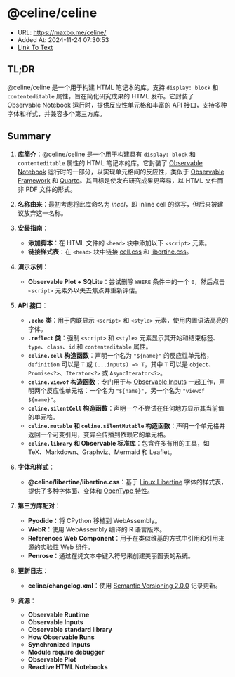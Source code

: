 # @celine/celine
- URL: https://maxbo.me/celine/
- Added At: 2024-11-24 07:30:53
- [Link To Text](2024-11-24-@celine-celine_raw.md)

## TL;DR
@celine/celine 是一个用于构建 HTML 笔记本的库，支持 `display: block` 和 `contenteditable` 属性，旨在简化研究成果的 HTML 发布。它封装了 Observable Notebook 运行时，提供反应性单元格和丰富的 API 接口，支持多种字体和样式，并兼容多个第三方库。

## Summary
1. **库简介**：@celine/celine 是一个用于构建具有 `display: block` 和 `contenteditable` 属性的 HTML 笔记本的库。它封装了 [Observable Notebook](https://observablehq.com/documentation/notebooks/) 运行时的一部分，以实现单元格间的反应性，类似于 [Observable Framework](https://observablehq.com/framework/reactivity) 和 [Quarto](https://quarto.org/docs/interactive/ojs/)。其目标是使发布研究成果更容易，以 HTML 文件而非 PDF 文件的形式。

2. **名称由来**：最初考虑将此库命名为 _incel_，即 inline cell 的缩写，但后来被建议放弃这一名称。

3. **安装指南**：
   - **添加脚本**：在 HTML 文件的 `<head>` 块中添加以下 `<script>` 元素。
   - **链接样式表**：在 `<head>` 块中链接 [cell.css](https://maxbo.me/celine/#.echo) 和 [libertine.css](https://maxbo.me/celine/#libertine.css)。

4. **演示示例**：
   - **Observable Plot + SQLite**：尝试删除 `WHERE` 条件中的一个 `0`，然后点击 `<script>` 元素外以失去焦点并重新评估。

5. **API 接口**：
   - **`.echo` 类**：用于内联显示 `<script>` 和 `<style>` 元素，使用内置语法高亮的字体。
   - **`.reflect` 类**：强制 `<script>` 和 `<style>` 元素显示其开始和结束标签、`type`、`class`、`id` 和 `contenteditable` 属性。
   - **`celine.cell` 构造函数**：声明一个名为 `"${name}"` 的反应性单元格，`definition` 可以是 `T` 或 `(...inputs) => T`，其中 `T` 可以是 `object`、`Promise<?>`、`Iterator<?>` 或 `AsyncIterator<?>`。
   - **`celine.viewof` 构造函数**：专门用于与 [Observable Inputs](https://github.com/observablehq/inputs) 一起工作，声明两个反应性单元格：一个名为 `"${name}"`，另一个名为 `"viewof ${name}"`。
   - **`celine.silentCell` 构造函数**：声明一个不尝试在任何地方显示其当前值的单元格。
   - **`celine.mutable` 和 `celine.silentMutable` 构造函数**：声明一个单元格并返回一个可变引用，变异会传播到依赖它的单元格。
   - **`celine.library` 和 Observable 标准库**：包含许多有用的工具，如 TeX、Markdown、Graphviz、Mermaid 和 Leaflet。

6. **字体和样式**：
   - **@celine/libertine/libertine.css**：基于 [Linux Libertine](https://en.wikipedia.org/wiki/Linux_Libertine) 字体的样式表，提供了多种字体面、变体和 [OpenType 特性](https://developer.mozilla.org/en-US/docs/Web/CSS/CSS_fonts/OpenType_fonts_guide)。

7. **第三方库配对**：
   - **Pyodide**：将 CPython 移植到 WebAssembly。
   - **WebR**：使用 WebAssembly 编译的 R 语言版本。
   - **References Web Component**：用于在类似维基的方式中引用和引用来源的实验性 Web 组件。
   - **Penrose**：通过在纯文本中键入符号来创建美丽图表的系统。

8. **更新日志**：
   - **celine/changelog.xml**：使用 [Semantic Versioning 2.0.0](https://semver.org/) 记录更新。

9. **资源**：
   - **Observable Runtime**
   - **Observable Inputs**
   - **Observable standard library**
   - **How Observable Runs**
   - **Synchronized Inputs**
   - **Module require debugger**
   - **Observable Plot**
   - **Reactive HTML Notebooks**
